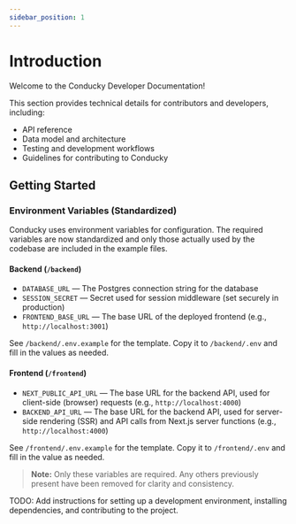```yaml
---
sidebar_position: 1
---
```

# Introduction

Welcome to the Conducky Developer Documentation!

This section provides technical details for contributors and developers, including:

- API reference
- Data model and architecture
- Testing and development workflows
- Guidelines for contributing to Conducky

## Getting Started

### Environment Variables (Standardized)

Conducky uses environment variables for configuration. The required variables are now standardized and only those actually used by the codebase are included in the example files.

#### Backend (`/backend`)

- `DATABASE_URL` — The Postgres connection string for the database
- `SESSION_SECRET` — Secret used for session middleware (set securely in production)
- `FRONTEND_BASE_URL` — The base URL of the deployed frontend (e.g., `http://localhost:3001`)

See `/backend/.env.example` for the template. Copy it to `/backend/.env` and fill in the values as needed.

#### Frontend (`/frontend`)

- `NEXT_PUBLIC_API_URL` — The base URL for the backend API, used for client-side (browser) requests (e.g., `http://localhost:4000`)
- `BACKEND_API_URL` — The base URL for the backend API, used for server-side rendering (SSR) and API calls from Next.js server functions (e.g., `http://localhost:4000`)

See `/frontend/.env.example` for the template. Copy it to `/frontend/.env` and fill in the value as needed.

> **Note:** Only these variables are required. Any others previously present have been removed for clarity and consistency.

TODO: Add instructions for setting up a development environment, installing dependencies, and contributing to the project.
